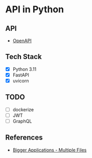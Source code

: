 # API in Python

## API

- [OpenAPI](http://localhost:8000/docs)

## Tech Stack

- [x] Python 3.11
- [x] FastAPI
- [x] uvicorn

## TODO

- [ ] dockerize
- [ ] JWT
- [ ] GraphQL

## References

- [Bigger Applications - Multiple Files](https://fastapi.tiangolo.com/tutorial/bigger-applications/?h=)
